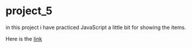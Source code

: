 # project_5

in this project i have practiced JavaScript a little bit for showing the items.

Here is the <a href="https://itskvsin.github.io/project_5/">link<a/>
